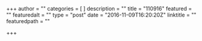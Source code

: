 +++
author = ""
categories = [
]
description = ""
title = "110916"
featured = ""
featuredalt = ""
type = "post"
date = "2016-11-09T16:20:20Z"
linktitle = ""
featuredpath = ""

+++


